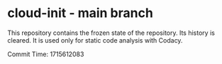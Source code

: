 # cloud-init - main branch

This repository contains the frozen state of the repository.
Its history is cleared. It is used only for static code
analysis with Codacy.

Commit Time: 1715612083